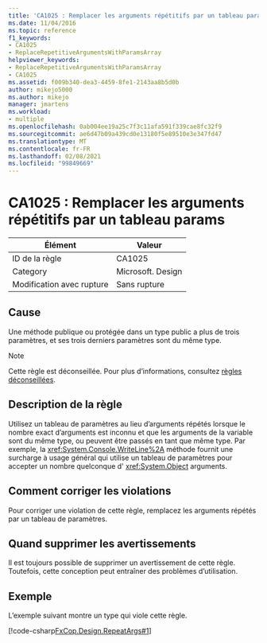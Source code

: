 ```yaml
---
title: 'CA1025 : Remplacer les arguments répétitifs par un tableau params'
ms.date: 11/04/2016
ms.topic: reference
f1_keywords:
- CA1025
- ReplaceRepetitiveArgumentsWithParamsArray
helpviewer_keywords:
- ReplaceRepetitiveArgumentsWithParamsArray
- CA1025
ms.assetid: f009b340-dea3-4459-8fe1-2143aa8b5d0b
author: mikejo5000
ms.author: mikejo
manager: jmartens
ms.workload:
- multiple
ms.openlocfilehash: 0ab004ee19a25c7f3c11afa591f339cae8fc32f9
ms.sourcegitcommit: ae6d47b09a439cd0e13180f5e89510e3e347fd47
ms.translationtype: MT
ms.contentlocale: fr-FR
ms.lasthandoff: 02/08/2021
ms.locfileid: "99849669"
---
```

# <a name="ca1025-replace-repetitive-arguments-with-params-array"></a>CA1025 : Remplacer les arguments répétitifs par un tableau params

|Élément|Valeur|
|-|-|
|ID de la règle|CA1025|
|Category|Microsoft. Design|
|Modification avec rupture|Sans rupture|

## <a name="cause"></a>Cause
Une méthode publique ou protégée dans un type public a plus de trois paramètres, et ses trois derniers paramètres sont du même type.

> [!NOTE]
> Cette règle est déconseillée. Pour plus d’informations, consultez [règles déconseillées](fxcop-unported-deprecated-rules.md).

## <a name="rule-description"></a>Description de la règle
Utilisez un tableau de paramètres au lieu d’arguments répétés lorsque le nombre exact d’arguments est inconnu et que les arguments de la variable sont du même type, ou peuvent être passés en tant que même type. Par exemple, la <xref:System.Console.WriteLine%2A> méthode fournit une surcharge à usage général qui utilise un tableau de paramètres pour accepter un nombre quelconque d' <xref:System.Object> arguments.

## <a name="how-to-fix-violations"></a>Comment corriger les violations
Pour corriger une violation de cette règle, remplacez les arguments répétés par un tableau de paramètres.

## <a name="when-to-suppress-warnings"></a>Quand supprimer les avertissements
Il est toujours possible de supprimer un avertissement de cette règle. Toutefois, cette conception peut entraîner des problèmes d’utilisation.

## <a name="example"></a>Exemple
L’exemple suivant montre un type qui viole cette règle.

[!code-csharp[FxCop.Design.RepeatArgs#1](../code-quality/codesnippet/CSharp/ca1025-replace-repetitive-arguments-with-params-array_1.cs)]
